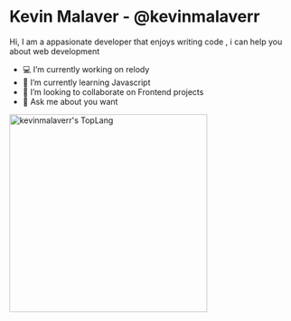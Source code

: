 # Kevin Malaver - @kevinmalaverr

Hi,  I am  a appasionate developer that enjoys writing code , i can help you about web development

- 💻 I’m currently working on relody
- 📖 I’m currently learning Javascript
- 👥 I’m looking to collaborate on Frontend projects
- 💬 Ask me about you want

<div>
    <div style="display: inline-block;">
        <img width="350" img align="center" alt="kevinmalaverr's TopLang" src="https://github-readme-stats.vercel.app/api/top-langs/?username=kevinmalaverr&theme=vue&layout=compact&hide_border=true&count_private=true" class="responsive"/>
    </div>
</div>
<br/>
